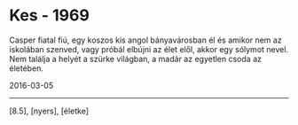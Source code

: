 # Kes - 1969

Casper fiatal fiú, egy koszos kis angol bányavárosban él és amikor nem az iskolában szenved, vagy próbál elbújni az élet elől, akkor egy sólymot nevel. Nem találja a helyét a szürke világban, a madár az egyetlen csoda az életében.

2016-03-05 

----

[8.5], [nyers], [életke]